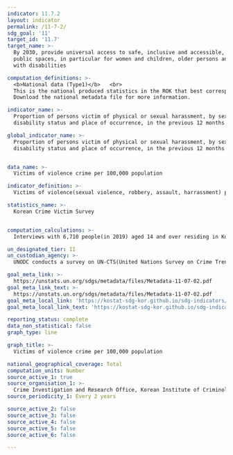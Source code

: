 ```yaml
---
indicator: 11.7.2
layout: indicator
permalink: /11-7-2/
sdg_goal: '11'
target_id: '11.7'
target_name: >-
  By 2030, provide universal access to safe, inclusive and accessible, green and
  public spaces, in particular for women and children, older persons and persons
  with disabilities

computation_definitions: >-
  <b>National data (Type1)</b>   <br>
  This is the national produced statistics in the ROK that best corresponds to the definition of UN SDGs indicators. <br>
  Download the national metadata file for more information.

indicator_name: >-
  Proportion of persons victim of physical or sexual harassment, by sex, age,
  disability status and place of occurrence, in the previous 12 months

global_indicator_name: >-
  Proportion of persons victim of physical or sexual harassment, by sex, age,
  disability status and place of occurrence, in the previous 12 months


data_name: >-
  Victims of violence crime per 100,000 population

indicator_definition: >-
  Victims of violence(sexual violence, robbery, assault, harrassment) per 100,000 population in the previous 12 months

statistics_name: >-
  Korean Crime Victim Survey 


computation_calculations: >-
  Interviews with 6,710 people(in 2019) aged 14 and over residing in Korea 

un_designated_tier: II
un_custodian_agency: >-
  UNODC conducts a survey on UN-CTS(United Nations Survey on Crime Trends and the Operations of Criminal Justice System

goal_meta_link: >-
  https://unstats.un.org/sdgs/metadata/files/Metadata-11-07-02.pdf   
goal_meta_link_text: >-
  https://unstats.un.org/sdgs/metadata/files/Metadata-11-07-02.pdf   
goal_meta_local_link: 'https://kostat-sdg-kor.github.io/sdg-indicators/public/data/Metadata-11-07-02_ENG.pdf'
goal_meta_local_link_text: 'https://kostat-sdg-kor.github.io/sdg-indicators/public/data/Metadata-11-07-02_ENG.pdf'

reporting_status: complete
data_non_statistical: false
graph_type: line

graph_title: >-
  Victims of violence crime per 100,000 population

national_geographical_coverage: Total
computation_units: Number
source_active_1: true
source_organisation_1: >-
  Crime Investigation and Research Office, Korean Institute of Criminology
source_periodicity_1: Every 2 years

source_active_2: false
source_active_3: false
source_active_4: false
source_active_5: false
source_active_6: false

---
```

